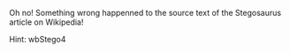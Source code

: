 Oh no! Something wrong happenned to the source text of the Stegosaurus article on Wikipedia!

Hint: wbStego4
